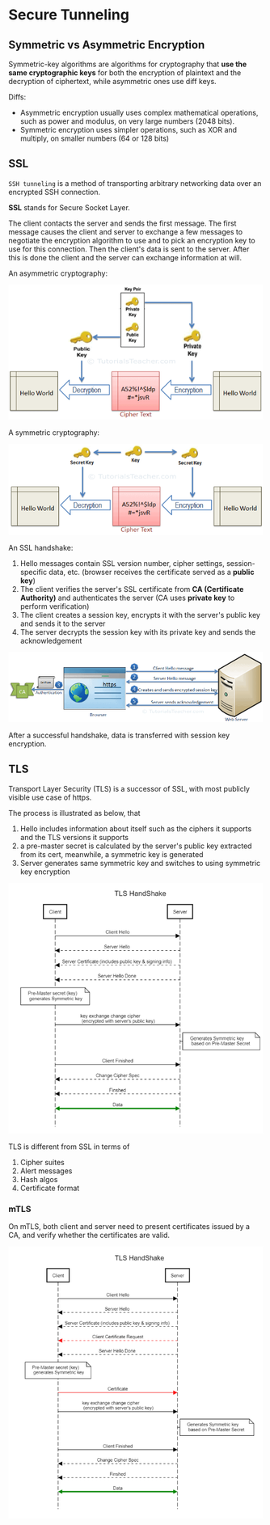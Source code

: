 # Secure Tunneling

## Symmetric vs Asymmetric Encryption

Symmetric-key algorithms are algorithms for cryptography that **use the same cryptographic keys** for both the encryption of plaintext and the decryption of ciphertext, while asymmetric ones use diff keys.

Diffs:

* Asymmetric encryption usually uses complex mathematical operations, such as power and modulus, on very large numbers (2048 bits).
* Symmetric encryption uses simpler operations, such as XOR and multiply, on smaller numbers (64 or 128 bits)

## SSL 

`SSH tunneling` is a method of transporting arbitrary networking data over an encrypted SSH connection.

**SSL** stands for Secure Socket Layer.

The client contacts the server and sends the first message. The first message causes the client and server to exchange a few messages to negotiate the encryption algorithm to use and to pick an encryption key to use for this connection. Then the client's data is sent to the server. After this is done the client and the server can exchange information at will.

An asymmetric cryptography:

![asymmetric_cryptography](imgs/asymmetric_cryptography.png "asymmetric_cryptography")

A symmetric cryptography:

![symmetric-cryptography](imgs/symmetric-cryptography.png "symmetric-cryptography")

An SSL handshake:

1. Hello messages contain SSL version number, cipher settings, session-specific data, etc. (browser receives the certificate served as a **public key**)
2. The client verifies the server's SSL certificate from **CA (Certificate Authority)** and authenticates the server (CA uses **private key** to perform verification)
3. The client creates a session key, encrypts it with the server's public key and sends it to the server
4. The server decrypts the session key with its private key and sends the acknowledgement

![ssl-handshack](imgs/ssl-handshack.png "ssl-handshack")

After a successful handshake, data is transferred with session key encryption.

## TLS

Transport Layer Security (TLS) is a successor of SSL, with most publicly visible use case of https.

The process is illustrated as below, that
1. Hello includes information about itself such as the ciphers it supports and the TLS versions it supports
2. a pre-master secret is calculated by the server's public key extracted from its cert, meanwhile, a symmetric key is generated
3. Server generates same symmetric key and switches to using symmetric key encryption

![TLS_handshake](imgs/TLS_handshake.png "TLS_handshake")

TLS is different from SSL in terms of 
1. Cipher suites
2. Alert messages
3. Hash algos
4. Certificate format 

### mTLS

On mTLS, both client and server need to present certificates issued by a CA, and verify whether the certificates are valid.

![mTLS_handshake](imgs/mTLS_handshake.png "mTLS_handshake")